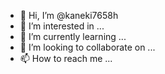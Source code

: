 - 👋 Hi, I’m @kaneki7658h
- 👀 I’m interested in ...
- 🌱 I’m currently learning ...
- 💞️ I’m looking to collaborate on ...
- 📫 How to reach me ...

<!---
kaneki7658h/kaneki7658h is a ✨ special ✨ repository because its `README.md` (this file) appears on your GitHub profile.
You can click the Preview link to take a look at your changes.
--->
